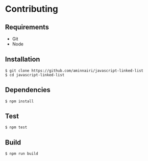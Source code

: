 # Contributing

## Requirements

- Git
- Node

## Installation

```console
$ git clone https://github.com/aminnairi/javascript-linked-list
$ cd javascript-linked-list
```

## Dependencies

```console
$ npm install
```

## Test

```console
$ npm test
```

## Build

```console
$ npm run build
```
